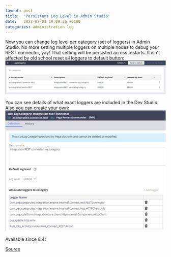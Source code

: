 ```yaml
---
layout: post
title:  "Persistent Log Level in Admin Studio"
date:   2022-02-01 19:09:36 +0100
categories: administration log
---
```

Now you can change log level per category (set of loggers) in Admin Studio. No more setting multiple loggers on multiple nodes to debug your REST connector, yay!
That setting will be persisted across restarts. It isn't affected by old school reset all loggers to default button:
![Log Categories List](/assets/log-categories-list.png)

You can see details of what exact loggers are included in the Dev Studio. Also you can create your own:
![Log Categories Dev Studio](/assets/log-categories-dev-studio.png)

Available since 8.4:

[Source](https://docs.pega.com/system-administration/87/managing-log-categories)